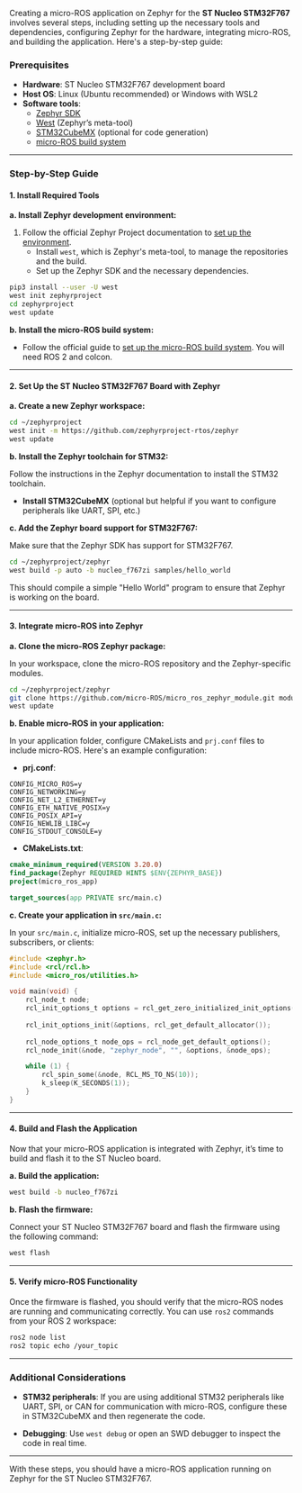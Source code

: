 Creating a micro-ROS application on Zephyr for the **ST Nucleo STM32F767** involves several steps, including setting up the necessary tools and dependencies, configuring Zephyr for the hardware, integrating micro-ROS, and building the application. Here's a step-by-step guide:

### Prerequisites

- **Hardware**: ST Nucleo STM32F767 development board
- **Host OS**: Linux (Ubuntu recommended) or Windows with WSL2
- **Software tools**: 
  - [Zephyr SDK](https://docs.zephyrproject.org/latest/develop/getting_started/index.html#install-the-zephyr-sdk)
  - [West](https://docs.zephyrproject.org/latest/develop/west/index.html) (Zephyr’s meta-tool)
  - [STM32CubeMX](https://www.st.com/en/development-tools/stm32cubemx.html) (optional for code generation)
  - [micro-ROS build system](https://micro.ros.org/docs/tutorials/core/first_application_rtos/)

---

### Step-by-Step Guide

#### 1. Install Required Tools

**a. Install Zephyr development environment:**

1. Follow the official Zephyr Project documentation to [set up the environment](https://docs.zephyrproject.org/latest/develop/getting_started/index.html).
   - Install `west`, which is Zephyr's meta-tool, to manage the repositories and the build.
   - Set up the Zephyr SDK and the necessary dependencies.

```bash
pip3 install --user -U west
west init zephyrproject
cd zephyrproject
west update
```

**b. Install the micro-ROS build system:**

- Follow the official guide to [set up the micro-ROS build system](https://micro.ros.org/docs/tutorials/core/first_application_rtos/). You will need ROS 2 and colcon.

---

#### 2. Set Up the ST Nucleo STM32F767 Board with Zephyr

**a. Create a new Zephyr workspace:**

```bash
cd ~/zephyrproject
west init -m https://github.com/zephyrproject-rtos/zephyr
west update
```

**b. Install the Zephyr toolchain for STM32:**

Follow the instructions in the Zephyr documentation to install the STM32 toolchain.

- **Install STM32CubeMX** (optional but helpful if you want to configure peripherals like UART, SPI, etc.)
  
**c. Add the Zephyr board support for STM32F767:**

Make sure that the Zephyr SDK has support for STM32F767.

```bash
cd ~/zephyrproject/zephyr
west build -p auto -b nucleo_f767zi samples/hello_world
```

This should compile a simple "Hello World" program to ensure that Zephyr is working on the board.

---

#### 3. Integrate micro-ROS into Zephyr

**a. Clone the micro-ROS Zephyr package:**

In your workspace, clone the micro-ROS repository and the Zephyr-specific modules.

```bash
cd ~/zephyrproject/zephyr
git clone https://github.com/micro-ROS/micro_ros_zephyr_module.git modules/micro_ros
west update
```

**b. Enable micro-ROS in your application:**

In your application folder, configure CMakeLists and `prj.conf` files to include micro-ROS. Here's an example configuration:

- **prj.conf**:

```plaintext
CONFIG_MICRO_ROS=y
CONFIG_NETWORKING=y
CONFIG_NET_L2_ETHERNET=y
CONFIG_ETH_NATIVE_POSIX=y
CONFIG_POSIX_API=y
CONFIG_NEWLIB_LIBC=y
CONFIG_STDOUT_CONSOLE=y
```

- **CMakeLists.txt**:

```cmake
cmake_minimum_required(VERSION 3.20.0)
find_package(Zephyr REQUIRED HINTS $ENV{ZEPHYR_BASE})
project(micro_ros_app)

target_sources(app PRIVATE src/main.c)
```

**c. Create your application in `src/main.c`:**

In your `src/main.c`, initialize micro-ROS, set up the necessary publishers, subscribers, or clients:

```c
#include <zephyr.h>
#include <rcl/rcl.h>
#include <micro_ros/utilities.h>

void main(void) {
    rcl_node_t node;
    rcl_init_options_t options = rcl_get_zero_initialized_init_options();
    
    rcl_init_options_init(&options, rcl_get_default_allocator());
    
    rcl_node_options_t node_ops = rcl_node_get_default_options();
    rcl_node_init(&node, "zephyr_node", "", &options, &node_ops);

    while (1) {
        rcl_spin_some(&node, RCL_MS_TO_NS(10));
        k_sleep(K_SECONDS(1));
    }
}
```

---

#### 4. Build and Flash the Application

Now that your micro-ROS application is integrated with Zephyr, it’s time to build and flash it to the ST Nucleo board.

**a. Build the application:**

```bash
west build -b nucleo_f767zi
```

**b. Flash the firmware:**

Connect your ST Nucleo STM32F767 board and flash the firmware using the following command:

```bash
west flash
```

---

#### 5. Verify micro-ROS Functionality

Once the firmware is flashed, you should verify that the micro-ROS nodes are running and communicating correctly. You can use `ros2` commands from your ROS 2 workspace:

```bash
ros2 node list
ros2 topic echo /your_topic
```

---

### Additional Considerations

- **STM32 peripherals**: If you are using additional STM32 peripherals like UART, SPI, or CAN for communication with micro-ROS, configure these in STM32CubeMX and then regenerate the code.
  
- **Debugging**: Use `west debug` or open an SWD debugger to inspect the code in real time.

---

With these steps, you should have a micro-ROS application running on Zephyr for the ST Nucleo STM32F767.
